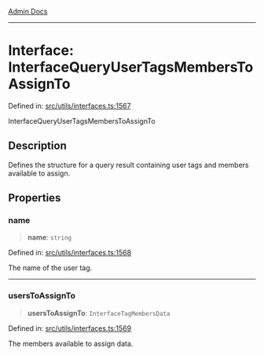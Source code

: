 [Admin Docs](/)

***

# Interface: InterfaceQueryUserTagsMembersToAssignTo

Defined in: [src/utils/interfaces.ts:1567](https://github.com/PalisadoesFoundation/talawa-admin/blob/main/src/utils/interfaces.ts#L1567)

InterfaceQueryUserTagsMembersToAssignTo

## Description

Defines the structure for a query result containing user tags and members available to assign.

## Properties

### name

> **name**: `string`

Defined in: [src/utils/interfaces.ts:1568](https://github.com/PalisadoesFoundation/talawa-admin/blob/main/src/utils/interfaces.ts#L1568)

The name of the user tag.

***

### usersToAssignTo

> **usersToAssignTo**: `InterfaceTagMembersData`

Defined in: [src/utils/interfaces.ts:1569](https://github.com/PalisadoesFoundation/talawa-admin/blob/main/src/utils/interfaces.ts#L1569)

The members available to assign data.
